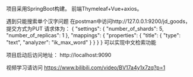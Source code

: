 项目采用SpringBoot构建。
前端Thymeleaf+Vue+axios。

遇到只能搜索单个汉字问题
在postman中访问http://127.0.0.1:9200/jd_goods，提交方式为PUT
请求体为：
{
    "settings": {
        "number_of_shards": 5,
        "number_of_replicas": 1
    },
    "mappings": {
        "properties": {
            "title": {
                "type": "text",
                "analyzer": "ik_max_word"
            }
        }
    }
}
可以实现中文检索功能

项目启动后访问地址：
http://localhost:9090

视频学习请访问 https://www.bilibili.com/video/BV17a4y1x7zq?p=1

